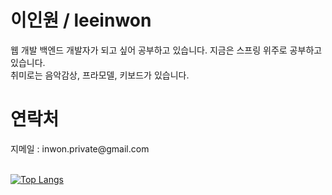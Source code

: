 <h1>이인원 / leeinwon</h1>
웹 개발 백엔드 개발자가 되고 싶어 공부하고 있습니다. 지금은 스프링 위주로 공부하고 있습니다.<br>
취미로는 음악감상, 프라모델, 키보드가 있습니다.<br>
<h1>연락처</h1>
지메일 : inwon.private@gmail.com
<br>
<br>

[![Top Langs](https://github-readme-stats.vercel.app/api/top-langs/?username=leein1)](https://github.com/anuraghazra/github-readme-stats)

